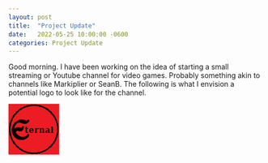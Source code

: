 ```yaml
---
layout: post
title:  "Project Update"
date:   2022-05-25 10:00:00 -0600
categories: Project Update
---
```


Good morning. I have been working on the idea of starting a small streaming or Youtube channel for video games. Probably something akin to channels like Markiplier or SeanB. The following is what I envision a potential logo to look like for the channel.

![Eternal](/assets/img/Eternal%20thumb.png "Stream logo.")